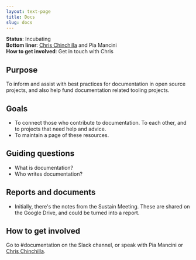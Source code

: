 ```yaml
---
layout: text-page
title: Docs
slug: docs
---
```


**Status**: Incubating<br>
**Bottom liner**: [Chris Chinchilla](https://chrischinchilla.com/) and Pia Mancini<br>
**How to get involved**: Get in touch with Chris

## Purpose

To inform and assist with best practices for documentation in open source projects, and also help fund documentation related tooling projects.

## Goals

- To connect those who contribute to documentation. To each other, and to projects that need help and advice.
- To maintain a page of these resources.

## Guiding questions

- What is documentation?
- Who writes documentation?

## Reports and documents

- Initially, there's the notes from the Sustain Meeting. These are shared on the Google Drive, and could be turned into a report.

## How to get involved

Go to #documentation on the Slack channel, or speak with Pia Mancini or [Chris Chinchilla](https://chrischinchilla.com/).

